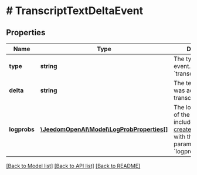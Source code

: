 # # TranscriptTextDeltaEvent

## Properties

Name | Type | Description | Notes
------------ | ------------- | ------------- | -------------
**type** | **string** | The type of the event. Always &#x60;transcript.text.delta&#x60;. |
**delta** | **string** | The text delta that was additionally transcribed. |
**logprobs** | [**\JeedomOpenAI\Model\LogProbProperties[]**](LogProbProperties.md) | The log probabilities of the delta. Only included if you [create a transcription](/docs/api-reference/audio/create-transcription) with the &#x60;include[]&#x60; parameter set to &#x60;logprobs&#x60;. | [optional]

[[Back to Model list]](../../README.md#models) [[Back to API list]](../../README.md#endpoints) [[Back to README]](../../README.md)

